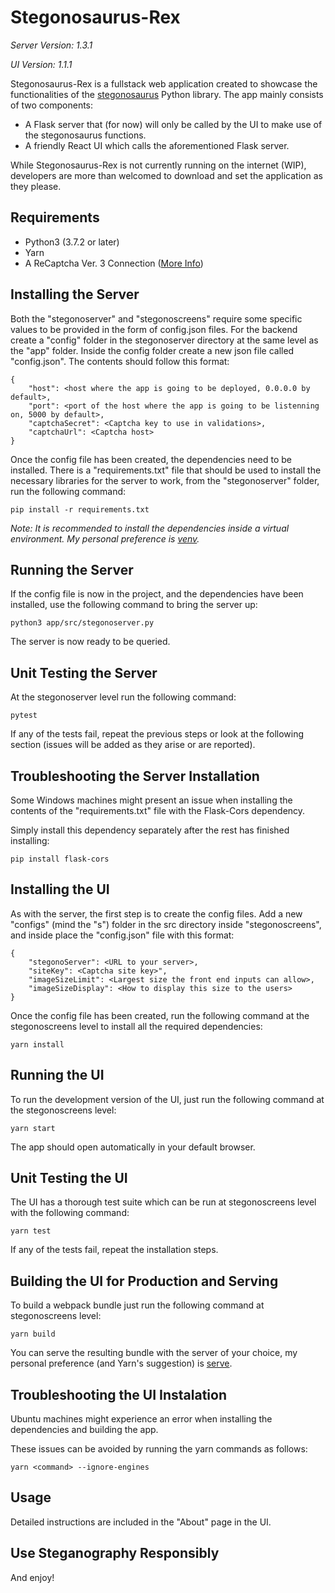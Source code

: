 # Stegonosaurus-Rex

*Server Version: 1.3.1*

*UI Version: 1.1.1*

Stegonosaurus-Rex is a fullstack web application created to showcase the functionalities of the [stegonosaurus](https://pypi.org/project/stegonosaurus/) Python library. The app mainly consists of two components:

- A Flask server that (for now) will only be called by the UI to make use of the stegonosaurus functions.
- A friendly React UI which calls the aforementioned Flask server.

While Stegonosaurus-Rex is not currently running on the internet (WIP), developers are more than welcomed to download and set the application as they please.

## Requirements

- Python3 (3.7.2 or later)
- Yarn
- A ReCaptcha Ver. 3 Connection ([More Info](https://developers.google.com/recaptcha/intro))

## Installing the Server

Both the "stegonoserver" and "stegonoscreens" require some specific values to be provided in the form of config.json files. For the backend create a "config" folder in the stegonoserver directory at the same level as the "app" folder. Inside the config folder create a new json file called "config.json". The contents should follow this format:
```
{
    "host": <host where the app is going to be deployed, 0.0.0.0 by default>,
    "port": <port of the host where the app is going to be listenning on, 5000 by default>,
    "captchaSecret": <Captcha key to use in validations>,
    "captchaUrl": <Captcha host>
}
```
Once the config file has been created, the dependencies need to be installed. There is a "requirements.txt" file that should be used to install the necessary libraries for the server to work, from the "stegonoserver" folder, run the following command:

`pip install -r requirements.txt`

*Note: It is recommended to install the dependencies inside a virtual environment. My personal preference is [venv](https://docs.python.org/3/library/venv.html).*

## Running the Server

If the config file is now in the project, and the dependencies have been installed, use the following command to bring the server up:

`python3 app/src/stegonoserver.py`

The server is now ready to be queried.

## Unit Testing the Server

At the stegonoserver level run the following command:

`pytest`

If any of the tests fail, repeat the previous steps or look at the following section (issues will be added as they arise or are reported).

## Troubleshooting the Server Installation

Some Windows machines might present an issue when installing the contents of the "requirements.txt" file with the Flask-Cors dependency.

Simply install this dependency separately after the rest has finished installing:

`pip install flask-cors`

## Installing the UI

As with the server, the first step is to create the config files. Add a new "configs" (mind the "s") folder in the src directory inside "stegonoscreens", and inside place the "config.json" file with this format:

```
{
    "stegonoServer": <URL to your server>,
    "siteKey": <Captcha site key>",
    "imageSizeLimit": <Largest size the front end inputs can allow>,
    "imageSizeDisplay": <How to display this size to the users>
}
```
Once the config file has been created, run the following command at the stegonoscreens level to install all the required dependencies:

`yarn install`

## Running the UI

To run the development version of the UI, just run the following command at the stegonoscreens level:

`yarn start`

The app should open automatically in your default browser.

## Unit Testing the UI

The UI has a thorough test suite which can be run at stegonoscreens level with the following command:

`yarn test`

If any of the tests fail, repeat the installation steps.

## Building the UI for Production and Serving

To build a webpack bundle just run the following command at stegonoscreens level:

`yarn build`

You can serve the resulting bundle with the server of your choice, my personal preference (and Yarn's suggestion) is [serve](https://yarnpkg.com/package/serve).

## Troubleshooting the UI Instalation

Ubuntu machines might experience an error when installing the dependencies and building the app.

These issues can be avoided by running the yarn commands as follows:

`yarn <command> --ignore-engines`

## Usage

Detailed instructions are included in the "About" page in the UI.

## Use Steganography Responsibly

And enjoy!
